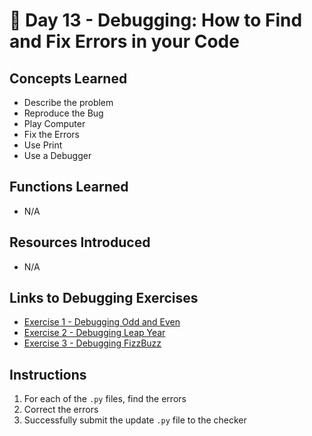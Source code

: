 # 🐍 Day 13 - Debugging: How to Find and Fix Errors in your Code

## Concepts Learned
- Describe the problem
- Reproduce the Bug
- Play Computer
- Fix the Errors
- Use Print
- Use a Debugger

## Functions Learned
- N/A

## Resources Introduced
- N/A


## Links to Debugging Exercises
- [Exercise 1 - Debugging Odd and Even](./exercise1/Debugging_odd_even.py)
- [Exercise 2 - Debugging Leap Year](./exercise2/Debugging_leap_year.py)
- [Exercise 3 - Debugging FizzBuzz](./exercise3/Debugging_FizzBuzz.py)


## Instructions
1.  For each of the `.py` files, find the errors
2.  Correct the errors 
3.  Successfully submit the update `.py` file to the checker  